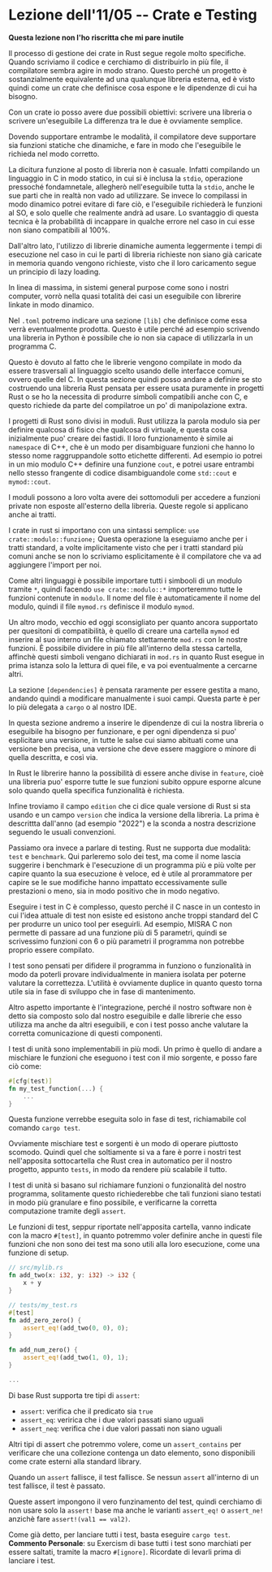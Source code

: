 # Lezione dell'11/05 -- Crate e Testing

**Questa lezione non l'ho riscritta che mi pare inutile** 

Il processo di gestione dei crate in Rust segue regole molto specifiche.
Quando scriviamo il codice e cerchiamo di distribuirlo in più file, il compilatore sembra agire in modo strano.
Questo perché un progetto è sostanzialmente equivalente ad una qualunque libreria esterna, ed è visto quindi come un crate che definisce cosa espone e le dipendenze di cui ha bisogno.

Con un crate io posso avere due possibili obiettivi: scrivere una libreria o scrivere un'eseguibile
La differenza tra le due è ovviamente semplice.

Dovendo supportare entrambe le modalità, il compilatore deve supportare sia funzioni statiche che dinamiche, e fare in modo che l'eseguibile le richieda nel modo corretto.

La dicitura funzione al posto di libreria non è casuale.
Infatti compilando un linguaggio in C in modo statico, in cui si è inclusa la `stdio`, operazione pressoché fondamnetale, allegherò nell'eseguibile tutta la `stdio`, anche le sue parti che in realtà non vado ad utilizzare.
Se invece lo compilassi in modo dinamico potrei evitare di fare ciò, e l'eseguibile richiederà le funzioni al SO, e solo quelle che realmente andrà ad usare.
Lo svantaggio di questa tecnica è la probabilità di incappare in qualche errore nel caso in cui esse non siano compatibili al 100%.

Dall'altro lato, l'utilizzo di librerie dinamiche aumenta leggermente i tempi di esecuzione nel caso in cui le parti di libreria richieste non siano già caricate in memoria quando vengono richieste, visto che il loro caricamento segue un principio di lazy loading.

In linea di massima, in sistemi general purpose come sono i nostri computer, vorrò nella quasi totalità dei casi un eseguibile con librerire linkate in modo dinamico.

Nel `.toml` potremo indicare una sezione `[lib]` che definisce come essa verrà eventualmente prodotta.
Questo è utile perché ad esempio scrivendo una libreria in Python è possibile che io non sia capace di utilizzarla in un programma C.

Questo è dovuto al fatto che le librerie vengono compilate in modo da essere trasversali al linguaggio scelto usando delle interfacce comuni, ovvero quelle del C.
In questa sezione quindi posso andare a definire se sto costruendo una libreria Rust pensata per essere usata puramente in progetti Rust o se ho la necessita di produrre simboli compatibili anche con C, e questo richiede da parte del compilatroe un po' di manipolazione extra.

I progetti di Rust sono divisi in moduli.
Rust utilizza la parola modulo sia per definire qualcosa di fisico che qualcosa di virtuale, e questa cosa inizialmente puo' creare dei fastidi.
Il loro funzionamento è simile ai `namespace` di C++, che è un modo per disambiguare funzioni che hanno lo stesso nome raggruppandole sotto etichette differenti.
Ad esempio io potrei in un mio modulo C++ definire una funzione `cout`, e potrei usare entrambi nello stesso frangente di codice disambiguandole come `std::cout` e `mymod::cout`.

I moduli possono a loro volta avere dei sottomoduli per accedere a funzioni private non esposte all'esterno della libreria.
Queste regole si applicano anche ai tratti.

I crate in rust si importano con una sintassi semplice: `use crate::modulo::funzione;`
Questa operazione la eseguiamo anche per i tratti standard, a volte implicitamente visto che per i tratti standard più comuni anche se non lo scriviamo esplicitamente è il compilatore che va ad aggiungere l'import per noi.

Come altri linguaggi è possibile importare tutti i simbooli di un modulo tramite `*`, quindi facendo `use crate::modulo::*` importeremmo tutte le funzioni contenute in `modulo`.
Il nome del file è automaticamente il nome del modulo, quindi il file `mymod.rs` definisce il modulo `mymod`.

Un altro modo, vecchio ed oggi sconsigliato per quanto ancora supportato per quesitoni di compatibilità, è quello di creare una cartella `mymod` ed inserire al suo interno un file chiamato stettamente `mod.rs` con le nostre funzioni.
È possibile dividere in più file all'interno della stessa cartella, affinchè questi simboli vengano dichiarati in `mod.rs` in quanto Rust esegue in prima istanza solo la lettura di quei file, e va poi eventualmente a cercarne altri.

La sezione `[dependencies]` è pensata raramente per essere gestita a mano, andando quindi a modificare manualmente i suoi campi.
Questa parte è per lo più delegata a `cargo` o al nostro IDE.

In questa sezione andremo a inserire le dipendenze di cui la nostra libreria o eseguibile ha bisogno per funzionare, e per ogni dipendenza si puo' esplicitare una versione, in tutte le salse cui siamo abituati come una versione ben precisa, una versione che deve essere maggiore o minore di quella descritta, e così via.

In Rust le librerire hanno la possibilità di essere anche divise in `feature`, cioè una libreria puo' esporre tutte le sue funzioni subito oppure esporne alcune solo quando quella specifica funzionalità è richiesta.

Infine troviamo il campo `edition` che ci dice quale versione di Rust si sta usando e un campo `version` che indica la versione della libreria.
La prima è descrittta dall'anno (ad esempio "2022") e la sconda a nostra descrizione seguendo le usuali convenzioni.

Passiamo ora invece a parlare di testing.
Rust ne supporta due modalità: `test` e `benchmark`.
Qui parleremo solo dei test, ma come il nome lascia suggerire i benchmark è l'esecuzione di un programma più e più volte per capire quanto la sua esecuzione è veloce, ed è utile al prorammatore per capire se le sue modifiche hanno impattato eccessivamente sulle prestazioni o meno, sia in modo positivo che in modo negativo.

Eseguire i test in C è complesso, questo perché il C nasce in un contesto in cui l'idea attuale di test non esiste ed esistono anche troppi standard del C per produrre un unico tool per eseguirli.
Ad esempio, MISRA C non permette di passare ad una funzione più di 5 parametri, quindi se scrivessimo funzioni con 6 o più parametri il programma non potrebbe proprio essere compilato.

I test sono pensati per difidere il programma in funziono o funzionalità in modo da poterli provare individualmente in maniera isolata per poterne valutare la correttezza.
L'utilità è ovviamente duplice in quanto questo torna utile sia in fase di sviluppo che in fase di mantenimento.

Altro aspetto importante è l'integrazione, perché il nostro software non è detto sia composto solo dal nostro eseguibile e dalle librerie che esso utilizza ma anche da altri eseguibili, e con i test posso anche valutare la corretta comunicazione di questi componenti.

I test di unità sono implementabili in più modi.
Un primo è quello di andare a mischiare le funzioni che eseguono i test con il mio sorgente, e posso fare ciò come:

```rust
#[cfg(test)]
fn my_test_function(...) {
    ...
}
```

Questa funzione verrebbe eseguita solo in fase di test, richiamabile col comando `cargo test`.

Ovviamente mischiare test e sorgenti è un modo di operare piuttosto scomodo.
Quindi quel che soltiamente si va a fare è porre i nostri test nell'apposita sottocartella che Rust crea in automatico per il nostro progetto, appunto `tests`, in modo da rendere più scalabile il tutto.

I test di unità si basano sul richiamare funzioni o funzionalità del nostro programma, solitamente questo richiederebbe che tali funzioni siano testati in modo più granulare e fino possibile, e verificarne la corretta computazione tramite degli `assert`.

Le funzioni di test, seppur riportate nell'apposita cartella, vanno indicate con la macro `#[test]`, in quanto potremmo voler definire anche in questi file funzioni che non sono dei test ma sono utili alla loro esecuzione, come una funzione di setup.
 
```rust
// src/mylib.rs
fn add_two(x: i32, y: i32) -> i32 {
    x + y
}
```

```rust
// tests/my_test.rs
#[test]
fn add_zero_zero() {
    assert_eq!(add_two(0, 0), 0);
}

fn add_num_zero() {
    assert_eq!(add_two(1, 0), 1);
}

...
```

Di base Rust supporta tre tipi di `assert`:
- `assert`: verifica che il predicato sia `true`
- `assert_eq`: veririca che i due valori passati siano uguali
- `assert_neq`: verifica che i due valori passati non siano uguali

Altri tipi di assert che potremmo volere, come un `assert_contains` per verificare che una collezione contenga un dato elemento, sono disponibili come crate esterni alla standard library.

Quando un `assert` fallisce, il test fallisce.
Se nessun `assert` all'interno di un test fallisce, il test è passato.

Queste assert impongono il vero funzinamento del test, quindi cerchiamo di non usare solo la `assert!` base ma anche le varianti `assert_eq!` o `assert_ne!` anzichè fare `assert!(val1 == val2)`.

Come già detto, per lanciare tutti i test, basta eseguire `cargo test`.
**Commento Personale**: su Exercism di base tutti i test sono marchiati per essere saltati, tramite la macro `#[ignore]`.
Ricordate di levarli prima di lanciare i test.